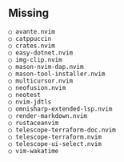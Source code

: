 ## Missing

    ○ avante.nvim
    ○ catppuccin
    ○ crates.nvim
    ○ easy-dotnet.nvim
    ○ img-clip.nvim
    ○ mason-nvim-dap.nvim
    ○ mason-tool-installer.nvim
    ○ multicursor.nvim
    ○ neofusion.nvim
    ○ neotest
    ○ nvim-jdtls
    ○ omnisharp-extended-lsp.nvim
    ○ render-markdown.nvim
    ○ rustaceanvim
    ○ telescope-terraform-doc.nvim
    ○ telescope-terraform.nvim
    ○ telescope-ui-select.nvim
    ○ vim-wakatime
